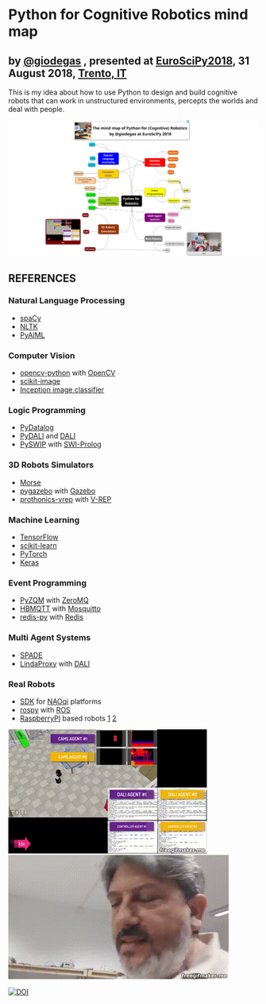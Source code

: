 # Python for Cognitive Robotics mind map

## by [@giodegas](http://twitter.com/giodegas) , presented at [EuroSciPy2018](http://www.euroscipy.org/2018/), 31 August 2018, [Trento, IT](http://en.wikipedia.org/wiki/Trento)

This is my idea about how to use Python to design and build cognitive robots that can work in unstructured environments, percepts the worlds and deal with people.

![Python for Cognitive Robotics Mind Map](PythonForCognitiveRobotics.png)

## REFERENCES

### Natural Language Processing

* [spaCy](http://spacy.io)
* [NLTK](http://www.nltk.org)
* [PyAIML](http://github.com/cdwfs/pyaiml)

### Computer Vision

* [opencv-python](http://github.com/skvark/opencv-python) with [OpenCV](http://opencv.org)
* [scikit-image](http://scikit-image.org)
* [Inception image classifier](http://www.tensorflow.org/tutorials/images/image_recognition)

### Logic Programming

* [PyDatalog](http://sites.google.com/site/pydatalog/home)
* [PyDALI](http://github.com/AAAI-DISIM-UnivAQ/PyDALI) and [DALI](http://github.com/AAAI-DISIM-UnivAQ/DALI)
* [PySWIP](http://github.com/yuce/pyswip) with [SWI-Prolog](http://www.swi-prolog.org)

### 3D Robots Simulators

* [Morse](http://www.openrobots.org/wiki/morse)
* [pygazebo](http://github.com/jpieper/pygazebo) with [Gazebo](http://gazebosim.org)
* [prothonics-vrep](http://github.com/AAAI-DISIM-UnivAQ/prothonics-vrep) with [V-REP](http://www.coppeliarobotics.com)

### Machine Learning

* [TensorFlow](http://www.tensorflow.org)
* [scikit-learn](http://scikit-learn.org)
* [PyTorch](http://pytorch.org)
* [Keras](http://keras.io)

### Event Programming

* [PyZQM](http://zeromq.org/bindings:python) with [ZeroMQ](http://zeromq.org)
* [HBMQTT](http://github.com/beerfactory/hbmqtt) with [Mosquitto](http://mosquitto.org)
* [redis-py](http://github.com/andymccurdy/redis-py) with [Redis](http://redis.io)

### Multi Agent Systems

* [SPADE](http://github.com/javipalanca/SPADE)
* [LindaProxy](http://github.com/AAAI-DISIM-UnivAQ/LindaProxy) with [DALI](http://github.com/AAAI-DISIM-UnivAQ/DALI)

### Real Robots

* [SDK](http://doc.aldebaran.com/2-8/dev/python/install_guide.html) for [NAOqi](http://doc.aldebaran.com/2-8/index_dev_guide.html) platforms
* [rospy](http://wiki.ros.org/rospy) with [ROS](http://www.ros.org)
* [RaspberryPI](http://www.raspberrypi.org) based robots [1](http://github.com/nasa-jpl/open-source-rover) [2](http://www.researchgate.net/publication/289108931_Open_Source_Mobile_Robot_with_Raspberry_Pi)

![Mobile robots](mobile_robots_sim.gif) ![NAO robot](NAOrobot.gif)


[![DOI](https://zenodo.org/badge/146905074.svg)](https://zenodo.org/badge/latestdoi/146905074)

